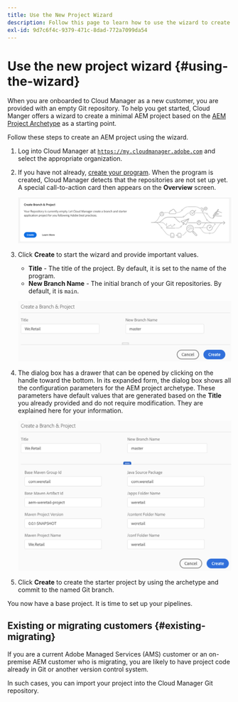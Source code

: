 ```yaml
---
title: Use the New Project Wizard
description: Follow this page to learn how to use the wizard to create an AEM Application Project.
exl-id: 9d7c6f4c-9379-471c-8dad-772a7099da54
---
```


# Use the new project wizard {#using-the-wizard}

When you are onboarded to Cloud Manager as a new customer, you are provided with an empty Git repository. To help you get started, Cloud Manger offers a wizard to create a minimal AEM project based on the [AEM Project Archetype](https://github.com/adobe/aem-project-archetype) as a starting point.

Follow these steps to create an AEM project using the wizard.

1. Log into Cloud Manager at [`https://my.cloudmanager.adobe.com`](https://my.cloudmanager.adobe.com) and select the appropriate organization.

1. If you have not already, [create your program](program-setup.md). When the program is created, Cloud Manager detects that the repositories are not set up yet. A special call-to-action card then appears on the **Overview** screen.

   ![Create project CTA](/help/assets/image2018-10-3_14-29-44.png)

1. Click **Create** to start the wizard and provide important values.

    * **Title** - The title of the project. By default, it is set to the name of the program.
    * **New Branch Name** - The initial branch of your Git repositories. By default, it is `main`. 

   ![Project values](/help/assets/screen_shot_2018-10-08at55825am.png)

1. The dialog box has a drawer that can be opened by clicking on the handle toward the bottom. In its expanded form, the dialog box shows all the configuration parameters for the AEM project archetype. These parameters have default values that are generated based on the **Title** you already provided and do not require modification. They are explained here for your information.

   ![Detailed archetype parameters](/help/assets/screen_shot_2018-10-08at60032am.png)

1. Click **Create** to create the starter project by using the archetype and commit to the named Git branch. 

You now have a base project. It is time to set up your pipelines.

## Existing or migrating customers {#existing-migrating}

If you are a current Adobe Managed Services (AMS) customer or an on-premise AEM customer who is migrating, you are likely to have project code already in Git or another version control system.

In such cases, you can import your project into the Cloud Manager Git repository.
